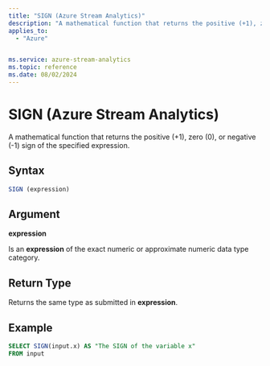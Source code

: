 ```yaml
---
title: "SIGN (Azure Stream Analytics)"
description: "A mathematical function that returns the positive (+1), zero (0), or negative (-1) sign of the specified expression."
applies_to: 
  - "Azure"


ms.service: azure-stream-analytics
ms.topic: reference
ms.date: 08/02/2024
---
```

# SIGN (Azure Stream Analytics)
  A mathematical function that returns the positive (+1), zero (0), or negative (-1) sign of the specified expression.  
  
 ## Syntax  
  
```SQL   
SIGN (expression)  
```  
  
## Argument  
 **expression**  
  
 Is an **expression** of the exact numeric or approximate numeric data type category.  
  
## Return Type  
 Returns the same type as submitted in **expression**.  
  
## Example  
  
```SQL  
SELECT SIGN(input.x) AS "The SIGN of the variable x"  
FROM input  
```  
  
  
